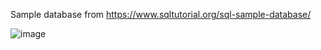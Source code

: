 Sample database from https://www.sqltutorial.org/sql-sample-database/

![image](https://user-images.githubusercontent.com/98107123/196048060-8db9e7c5-3815-48aa-b9a2-156d5b0b7ada.png)
